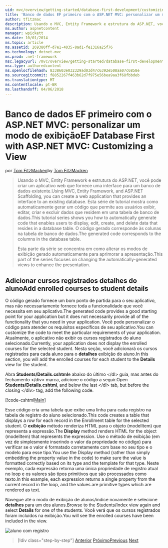 ```yaml
---
uid: mvc/overview/getting-started/database-first-development/customizing-a-view
title: 'Banco de dados EF primeiro com o ASP.NET MVC: personalizar um modo de exibição | Microsoft Docs'
author: tfitzmac
description: Usando o MVC, Entity Framework e estrutura do ASP.NET, você pode criar um aplicativo web que fornece uma interface para um banco de dados existente. Este tutorial série...
ms.author: aspnetcontent
manager: wpickett
ms.date: 10/01/2014
ms.topic: article
ms.assetid: 269380ff-d7e1-4035-8ad1-fe1316a25f76
ms.technology: dotnet-mvc
ms.prod: .net-framework
msc.legacyurl: /mvc/overview/getting-started/database-first-development/customizing-a-view
msc.type: authoredcontent
ms.openlocfilehash: 8338603e032329ad03d47c6392e508aa07c6858e
ms.sourcegitcommit: f8852267f463b62d7f975e56bea9aa3f68fbbdeb
ms.translationtype: MT
ms.contentlocale: pt-BR
ms.lasthandoff: 04/06/2018
---
```

<a name="ef-database-first-with-aspnet-mvc-customizing-a-view"></a><span data-ttu-id="f0bff-104">Banco de dados EF primeiro com o ASP.NET MVC: personalizar um modo de exibição</span><span class="sxs-lookup"><span data-stu-id="f0bff-104">EF Database First with ASP.NET MVC: Customizing a View</span></span>
====================
<span data-ttu-id="f0bff-105">por [Tom FitzMacken](https://github.com/tfitzmac)</span><span class="sxs-lookup"><span data-stu-id="f0bff-105">by [Tom FitzMacken](https://github.com/tfitzmac)</span></span>

> <span data-ttu-id="f0bff-106">Usando o MVC, Entity Framework e estrutura do ASP.NET, você pode criar um aplicativo web que fornece uma interface para um banco de dados existente.</span><span class="sxs-lookup"><span data-stu-id="f0bff-106">Using MVC, Entity Framework, and ASP.NET Scaffolding, you can create a web application that provides an interface to an existing database.</span></span> <span data-ttu-id="f0bff-107">Esta série de tutorial mostra como automaticamente gerar um código que permite aos usuários exibir, editar, criar e excluir dados que residem em uma tabela de banco de dados.</span><span class="sxs-lookup"><span data-stu-id="f0bff-107">This tutorial series shows you how to automatically generate code that enables users to display, edit, create, and delete data that resides in a database table.</span></span> <span data-ttu-id="f0bff-108">O código gerado corresponde às colunas na tabela de banco de dados.</span><span class="sxs-lookup"><span data-stu-id="f0bff-108">The generated code corresponds to the columns in the database table.</span></span>
> 
> <span data-ttu-id="f0bff-109">Esta parte da série se concentra em como alterar os modos de exibição gerado automaticamente para aprimorar a apresentação.</span><span class="sxs-lookup"><span data-stu-id="f0bff-109">This part of the series focuses on changing the automatically-generated views to enhance the presentation.</span></span>


## <a name="add-enrolled-courses-to-student-details"></a><span data-ttu-id="f0bff-110">Adicionar cursos registrados detalhes do aluno</span><span class="sxs-lookup"><span data-stu-id="f0bff-110">Add enrolled courses to student details</span></span>

<span data-ttu-id="f0bff-111">O código gerado fornece um bom ponto de partida para o seu aplicativo, mas não necessariamente fornece toda a funcionalidade que você necessita em seu aplicativo.</span><span class="sxs-lookup"><span data-stu-id="f0bff-111">The generated code provides a good starting point for your application but it does not necessarily provide all of the functionality that you need in your application.</span></span> <span data-ttu-id="f0bff-112">Você pode personalizar o código para atender os requisitos específicos de seu aplicativo.</span><span class="sxs-lookup"><span data-stu-id="f0bff-112">You can customize the code to meet the particular requirements of your application.</span></span> <span data-ttu-id="f0bff-113">Atualmente, o aplicativo não exibir os cursos registrados do aluno selecionado.</span><span class="sxs-lookup"><span data-stu-id="f0bff-113">Currently, your application does not display the enrolled courses for the selected student.</span></span> <span data-ttu-id="f0bff-114">Nesta seção, você adicionará os cursos registrados para cada aluno para o **detalhes** exibição do aluno.</span><span class="sxs-lookup"><span data-stu-id="f0bff-114">In this section, you will add the enrolled courses for each student to the **Details** view for the student.</span></span>

<span data-ttu-id="f0bff-115">Abra **Students/Details.cshtml**e abaixo do último &lt;/dl&gt; guia, mas antes do fechamento &lt;/div&gt; marca, adicione o código a seguir.</span><span class="sxs-lookup"><span data-stu-id="f0bff-115">Open **Students/Details.cshtml**, and below the last &lt;/dl&gt; tab, but before the closing &lt;/div&gt; tag, add the following code.</span></span>

[!code-cshtml[Main](customizing-a-view/samples/sample1.cshtml)]

<span data-ttu-id="f0bff-116">Esse código cria uma tabela que exibe uma linha para cada registro na tabela de registro do aluno selecionado.</span><span class="sxs-lookup"><span data-stu-id="f0bff-116">This code creates a table that displays a row for each record in the Enrollment table for the selected student.</span></span> <span data-ttu-id="f0bff-117">O **exibição** método renderiza HTML para o objeto (modelItem) que representa a expressão.</span><span class="sxs-lookup"><span data-stu-id="f0bff-117">The **Display** method renders HTML for the object (modelItem) that represents the expression.</span></span> <span data-ttu-id="f0bff-118">Use o método de exibição (em vez de simplesmente inserindo o valor da propriedade no código) para verificar se o valor é formatado corretamente com base no seu tipo e o modelo para esse tipo.</span><span class="sxs-lookup"><span data-stu-id="f0bff-118">You use the Display method (rather than simply embedding the property value in the code) to make sure the value is formatted correctly based on its type and the template for that type.</span></span> <span data-ttu-id="f0bff-119">Neste exemplo, cada expressão retorna uma única propriedade de registro atual no loop e os valores são tipos primitivos que são processados como texto.</span><span class="sxs-lookup"><span data-stu-id="f0bff-119">In this example, each expression returns a single property from the current record in the loop, and the values are primitive types which are rendered as text.</span></span>

<span data-ttu-id="f0bff-120">Navegue até o modo de exibição de alunos/índice novamente e selecione **detalhes** para um dos alunos.</span><span class="sxs-lookup"><span data-stu-id="f0bff-120">Browse to the Students/Index view again and select **Details** for one of the students.</span></span> <span data-ttu-id="f0bff-121">Você verá que os cursos registrados foram incluídos na exibição.</span><span class="sxs-lookup"><span data-stu-id="f0bff-121">You will see the enrolled courses have been included in the view.</span></span>

![aluno com registro](customizing-a-view/_static/image1.png)

> [!div class="step-by-step"]
> <span data-ttu-id="f0bff-123">[Anterior](changing-the-database.md)
> [Próximo](enhancing-data-validation.md)</span><span class="sxs-lookup"><span data-stu-id="f0bff-123">[Previous](changing-the-database.md)
[Next](enhancing-data-validation.md)</span></span>
